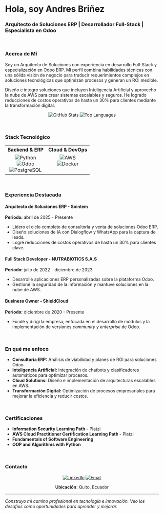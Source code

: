 # Hola, soy Andres Briñez

### Arquitecto de Soluciones ERP | Desarrollador Full-Stack | Especialista en Odoo

<br>

### Acerca de Mí

Soy un Arquitecto de Soluciones con experiencia en desarrollo Full-Stack y especialización en Odoo ERP. Mi perfil combina habilidades técnicas con una sólida visión de negocio para traducir requerimientos complejos en soluciones tecnológicas que optimizan procesos y generan un ROI medible.

Diseño e integro soluciones que incluyen Inteligencia Artificial y aprovecho la nube de AWS para crear sistemas escalables y seguros. He logrado reducciones de costos operativos de hasta un 30% para clientes mediante la transformación digital.

<div align="center">
  
![GitHub Stats](https://github-readme-stats.vercel.app/api?username=ACBRI&show_icons=true&theme=dracula&include_all_commits=true&count_private=true&hide_border=true)
![Top Languages](https://github-readme-stats.vercel.app/api/top-langs/?username=ACBRI&layout=compact&langs_count=6&theme=dracula&hide_border=true)

</div>

<br>

### Stack Tecnológico

<table align="center">
<tr>
<th>Backend & ERP</th>
<th>Cloud & DevOps</th>
</tr>
<tr>
<td align="center" style="vertical-align: top;">
<img src="https://img.shields.io/badge/Python-3776AB?style=flat&logo=python&logoColor=white" alt="Python"/><br>
<img src="https://img.shields.io/badge/Odoo-714B67?style=flat&logo=odoo&logoColor=white" alt="Odoo"/><br>
<img src="https://img.shields.io/badge/PostgreSQL-4169E1?style=flat&logo=postgresql&logoColor=white" alt="PostgreSQL"/>
</td>
<td align="center" style="vertical-align: top;">
<img src="https://img.shields.io/badge/AWS-232F3E?style=flat&logo=amazon-aws&logoColor=white" alt="AWS"/><br>
<img src="https://img.shields.io/badge/Docker-2496ED?style=flat&logo=docker&logoColor=white" alt="Docker"/>
</td>
</tr>
</table>

<br>

### Experiencia Destacada

#### Arquitecto de Soluciones ERP - Sointem
**Periodo:** abril de 2025 - Presente
- Lidero el ciclo completo de consultoría y venta de soluciones Odoo ERP.
- Diseño soluciones de IA con Dialogflow y WhatsApp para la captura de leads.
- Logré reducciones de costos operativos de hasta un 30% para clientes clave.

#### Full Stack Developer - NUTRABIOTICS S.A.S
**Periodo:** julio de 2022 - diciembre de 2023
- Desarrollé aplicaciones ERP personalizadas sobre la plataforma Odoo.
- Gestioné la seguridad de la información y mantuve soluciones en la nube de AWS.

#### Business Owner - ShieldCloud
**Periodo:** diciembre de 2020 - Presente
- Fundé y dirigí la empresa, enfocada en el desarrollo de módulos y la implementación de versiones *community* y *enterprise* de Odoo.

<br>

### En qué me enfoco

-   **Consultoría ERP:** Análisis de viabilidad y planes de ROI para soluciones Odoo.
-   **Inteligencia Artificial:** Integración de chatbots y clasificadores automáticos para optimizar procesos.
-   **Cloud Solutions:** Diseño e implementación de arquitecturas escalables en AWS.
-   **Transformación Digital:** Optimización de procesos empresariales para mejorar la eficiencia y reducir costos.

<br>

### Certificaciones

-   **Information Security Learning Path** - Platzi
-   **AWS Cloud Practitioner Certification Learning Path** - Platzi
-   **Fundamentals of Software Engineering**
-   **OOP and Algorithms with Python**

<br>

### Contacto

<div align="center">

[![LinkedIn](https://img.shields.io/badge/LinkedIn-0077B5?style=flat&logo=linkedin&logoColor=white)](https://www.linkedin.com/in/acbri)
[![Email](https://img.shields.io/badge/Email-D14836?style=flat&logo=gmail&logoColor=white)](mailto:acbri.19@gmail.com)

**Ubicación:** Quito, Ecuador

</div>

---

*Construyo mi camino profesional en tecnología e innovación. Veo los desafíos como oportunidades para aprender y mejorar.*
